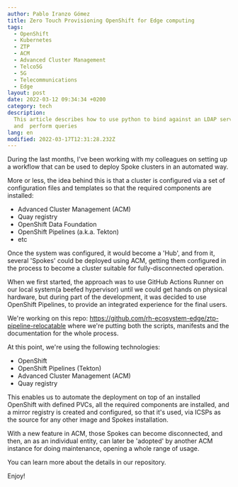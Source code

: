 ```yaml
---
author: Pablo Iranzo Gómez
title: Zero Touch Provisioning OpenShift for Edge computing
tags:
  - OpenShift
  - Kubernetes
  - ZTP
  - ACM
  - Advanced Cluster Management
  - Telco5G
  - 5G
  - Telecommunications
  - Edge
layout: post
date: 2022-03-12 09:34:34 +0200
category: tech
description:
  This article describes how to use python to bind against an LDAP server
  and  perform queries
lang: en
modified: 2022-03-17T12:31:28.232Z
---
```


During the last months, I've been working with my colleagues on setting up a workflow that can be used to deploy Spoke clusters in an automated way.

More or less, the idea behind this is that a cluster is configured via a set of configuration files and templates so that the required components are installed:

- Advanced Cluster Management (ACM)
- Quay registry
- OpenShift Data Foundation
- OpenShift Pipelines (a.k.a. Tekton)
- etc

Once the system was configured, it would become a 'Hub', and from it, several 'Spokes' could be deployed using ACM, getting them configured in the process to become a cluster suitable for fully-disconnected operation.

When we first started, the approach was to use GitHub Actions Runner on our local system(a beefed hypervisor) until we could get hands on physical hardware, but during part of the development, it was decided to use OpenShift Pipelines, to provide an integrated experience for the final users.

We're working on this repo: <https://github.com/rh-ecosystem-edge/ztp-pipeline-relocatable> where we're putting both the scripts, manifests and the documentation for the whole process.

At this point, we're using the following technologies:

- OpenShift
- OpenShift Pipelines (Tekton)
- Advanced Cluster Management (ACM)
- Quay registry

This enables us to automate the deployment on top of an installed OpenShift with defined PVCs, all the required components are installed, and a mirror registry is created and configured, so that it's used, via ICSPs as the source for any other image and Spokes installation.

With a new feature in ACM, those Spokes can become disconnected, and then, an as an individual entity, can later be 'adopted' by another ACM instance for doing maintenance, opening a whole range of usage.

You can learn more about the details in our repository.

Enjoy!
